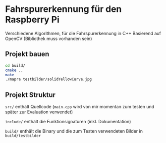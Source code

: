 # Fahrspurerkennung für den Raspberry Pi
Verschiedene Algorithmen, für die Fahrspurerkennung in C++
Basierend auf OpenCV (Bibliothek muss vorhanden sein)

## Projekt bauen

```bash
cd build/
cmake ..
make
./mapra testbilder/solidYellowCurve.jpg
```


## Projekt Struktur

```src/``` enthält Quellcode (```main.cpp``` wird von mir momentan zum testen und später zur Evaluation verwendet)

```ìnclude/``` enthält die Funktionsignaturen (inkl. Dokumentation)

```build/``` enthält die Binary und die zum Testen verwendeten Bilder in ```build/testbilder```

